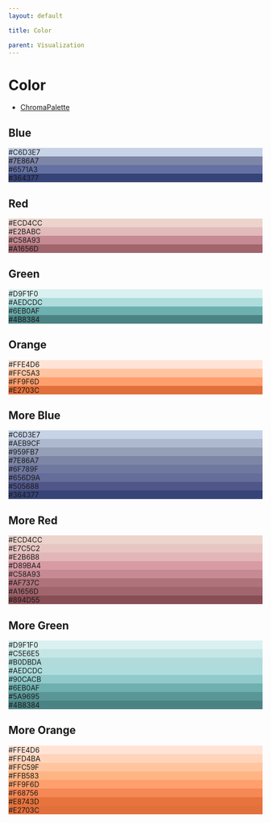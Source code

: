 ```yaml
---
layout: default

title: Color

parent: Visualization
---
```

# Color


- [ChromaPalette](https://github.com/SabrinaSun1225/ChromaPalette/tree/main)

<h2> Blue </h2>
<div class="color-palette">
  <div class="color-swatch" style="background-color: #C6D3E7;">#C6D3E7</div>
  <div class="color-swatch" style="background-color: #7E86A7;">#7E86A7</div>
  <div class="color-swatch" style="background-color: #6571A3;">#6571A3</div>
  <div class="color-swatch" style="background-color: #364377;">#364377</div>
</div>

<h2> Red </h2>
<div class="color-palette">
  <div class="color-swatch" style="background-color: #ECD4CC;">#ECD4CC</div>
  <div class="color-swatch" style="background-color: #E2BABC;">#E2BABC</div>
  <div class="color-swatch" style="background-color: #C58A93;">#C58A93</div>
  <div class="color-swatch" style="background-color: #A1656D;">#A1656D</div>
</div>

<h2> Green </h2>
<div class="color-palette">
  <div class="color-swatch" style="background-color: #D9F1F0;">#D9F1F0</div>
  <div class="color-swatch" style="background-color: #AEDCDC;">#AEDCDC</div>
  <div class="color-swatch" style="background-color: #6EB0AF;">#6EB0AF</div>
  <div class="color-swatch" style="background-color: #4B8384;">#4B8384</div>
</div>

<h2> Orange</h2>
<div class="color-palette">
  <div class="color-swatch" style="background-color: #FFE4D6;">#FFE4D6</div>
  <div class="color-swatch" style="background-color: #FFC5A3;">#FFC5A3</div>
  <div class="color-swatch" style="background-color: #FF9F6D;">#FF9F6D</div>
  <div class="color-swatch" style="background-color: #E2703C;">#E2703C</div>
</div>

<h2> More Blue </h2>
<div class="color-palette">
  <div class="color-swatch" style="background-color: #C6D3E7;">#C6D3E7</div>
  <div class="color-swatch" style="background-color: #AEB9CF;">#AEB9CF</div>
  <div class="color-swatch" style="background-color: #959FB7;">#959FB7</div>
  <div class="color-swatch" style="background-color: #7E86A7;">#7E86A7</div>
  <div class="color-swatch" style="background-color: #6F789F;">#6F789F</div>
  <div class="color-swatch" style="background-color: #656D9A;">#656D9A</div>
  <div class="color-swatch" style="background-color: #505688;">#505688</div>
  <div class="color-swatch" style="background-color: #364377;">#364377</div>
</div>

<h2> More Red </h2>
<div class="color-palette">
  <div class="color-swatch" style="background-color: #ECD4CC;">#ECD4CC</div>
  <div class="color-swatch" style="background-color: #E7C5C2;">#E7C5C2</div>
  <div class="color-swatch" style="background-color: #E2B6B8;">#E2B6B8</div>
  <div class="color-swatch" style="background-color: #D89BA4;">#D89BA4</div>
  <div class="color-swatch" style="background-color: #C58A93;">#C58A93</div>
  <div class="color-swatch" style="background-color: #AF737C;">#AF737C</div>
  <div class="color-swatch" style="background-color: #A1656D;">#A1656D</div>
  <div class="color-swatch" style="background-color: #894D55;">#894D55</div>
</div>

<h2> More Green </h2>
<div class="color-palette">
  <div class="color-swatch" style="background-color: #D9F1F0;">#D9F1F0</div>
  <div class="color-swatch" style="background-color: #C5E6E5;">#C5E6E5</div>
  <div class="color-swatch" style="background-color: #B0DBDA;">#B0DBDA</div>
  <div class="color-swatch" style="background-color: #AEDCDC;">#AEDCDC</div>
  <div class="color-swatch" style="background-color: #90CACB;">#90CACB</div>
  <div class="color-swatch" style="background-color: #6EB0AF;">#6EB0AF</div>
  <div class="color-swatch" style="background-color: #5A9695;">#5A9695</div>
  <div class="color-swatch" style="background-color: #4B8384;">#4B8384</div>
</div>

<h2> More Orange </h2>
<div class="color-palette">
  <div class="color-swatch" style="background-color: #FFE4D6;">#FFE4D6</div>
  <div class="color-swatch" style="background-color: #FFD4BA;">#FFD4BA</div>
  <div class="color-swatch" style="background-color: #FFC59F;">#FFC59F</div>
  <div class="color-swatch" style="background-color: #FFB583;">#FFB583</div>
  <div class="color-swatch" style="background-color: #FF9F6D;">#FF9F6D</div>
  <div class="color-swatch" style="background-color: #F68756;">#F68756</div>
  <div class="color-swatch" style="background-color: #E8743D;">#E8743D</div>
  <div class="color-swatch" style="background-color: #E2703C;">#E2703C</div>
</div>
